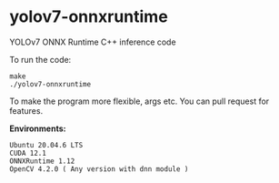 # yolov7-onnxruntime
YOLOv7 ONNX Runtime C++ inference code


To run the code:
```
make
./yolov7-onnxruntime
```

To make the program more flexible, args etc. You can pull request for features.


**Environments:**
```
Ubuntu 20.04.6 LTS
CUDA 12.1  
ONNXRuntime 1.12 
OpenCV 4.2.0 ( Any version with dnn module ) 
```
